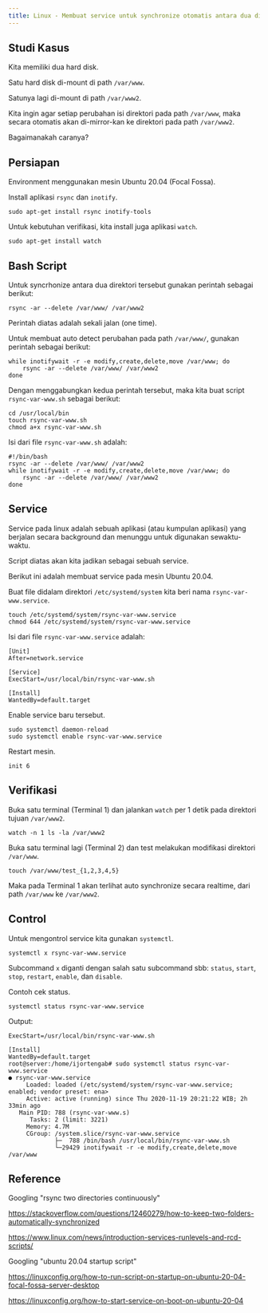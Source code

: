 ```yaml
---
title: Linux - Membuat service untuk synchronize otomatis antara dua direktori
---
```


## Studi Kasus

Kita memiliki dua hard disk.

Satu hard disk di-mount di path `/var/www`.

Satunya lagi di-mount di path `/var/www2`.

Kita ingin agar setiap perubahan isi direktori pada path `/var/www`, maka secara otomatis akan di-mirror-kan ke direktori pada path `/var/www2`.

Bagaimanakah caranya?

## Persiapan

Environment menggunakan mesin Ubuntu 20.04 (Focal Fossa).

Install aplikasi `rsync` dan `inotify`.

```
sudo apt-get install rsync inotify-tools
```

Untuk kebutuhan verifikasi, kita install juga aplikasi `watch`.

```
sudo apt-get install watch
```

## Bash Script

Untuk syncrhonize antara dua direktori tersebut gunakan perintah sebagai berikut:

```
rsync -ar --delete /var/www/ /var/www2
```

Perintah diatas adalah sekali jalan (one time).

Untuk membuat auto detect perubahan pada path `/var/www/`, gunakan perintah sebagai berikut:

```
while inotifywait -r -e modify,create,delete,move /var/www; do
    rsync -ar --delete /var/www/ /var/www2
done
```

Dengan menggabungkan kedua perintah tersebut, maka kita buat script `rsync-var-www.sh` sebagai berikut:

```
cd /usr/local/bin
touch rsync-var-www.sh
chmod a+x rsync-var-www.sh
```

Isi dari file `rsync-var-www.sh` adalah:

```
#!/bin/bash
rsync -ar --delete /var/www/ /var/www2
while inotifywait -r -e modify,create,delete,move /var/www; do
    rsync -ar --delete /var/www/ /var/www2
done
```

## Service

Service pada linux adalah sebuah aplikasi (atau kumpulan aplikasi) yang berjalan secara background dan menunggu untuk digunakan sewaktu-waktu.

Script diatas akan kita jadikan sebagai sebuah service.

Berikut ini adalah membuat service pada mesin Ubuntu 20.04.

Buat file didalam direktori `/etc/systemd/system` kita beri nama `rsync-var-www.service`.

```
touch /etc/systemd/system/rsync-var-www.service
chmod 644 /etc/systemd/system/rsync-var-www.service
```

Isi dari file `rsync-var-www.service` adalah:

```
[Unit]
After=network.service

[Service]
ExecStart=/usr/local/bin/rsync-var-www.sh

[Install]
WantedBy=default.target
```

Enable service baru tersebut.

```
sudo systemctl daemon-reload
sudo systemctl enable rsync-var-www.service
```

Restart mesin.

```
init 6
```

## Verifikasi

Buka satu terminal (Terminal 1) dan jalankan `watch` per 1 detik pada direktori tujuan `/var/www2`.

```
watch -n 1 ls -la /var/www2
```

Buka satu terminal lagi (Terminal 2) dan test melakukan modifikasi direktori `/var/www`.

```
touch /var/www/test_{1,2,3,4,5}
```

Maka pada Terminal 1 akan terlihat auto synchronize secara realtime, dari path `/var/www` ke `/var/www2`.

## Control

Untuk mengontrol service kita gunakan `systemctl`.

```
systemctl x rsync-var-www.service
```

Subcommand `x` diganti dengan salah satu subcommand sbb: `status`, `start`, `stop`, `restart`, `enable`, dan `disable`.

Contoh cek status.

```
systemctl status rsync-var-www.service
```

Output:

```
ExecStart=/usr/local/bin/rsync-var-www.sh

[Install]
WantedBy=default.target
root@server:/home/ijortengab# sudo systemctl status rsync-var-www.service
● rsync-var-www.service
     Loaded: loaded (/etc/systemd/system/rsync-var-www.service; enabled; vendor preset: ena>
     Active: active (running) since Thu 2020-11-19 20:21:22 WIB; 2h 33min ago
   Main PID: 788 (rsync-var-www.s)
      Tasks: 2 (limit: 3221)
     Memory: 4.7M
     CGroup: /system.slice/rsync-var-www.service
             ├─  788 /bin/bash /usr/local/bin/rsync-var-www.sh
             └─29429 inotifywait -r -e modify,create,delete,move /var/www
```

## Reference

Googling "rsync two directories continuously"

https://stackoverflow.com/questions/12460279/how-to-keep-two-folders-automatically-synchronized

https://www.linux.com/news/introduction-services-runlevels-and-rcd-scripts/

Googling "ubuntu 20.04 startup script"

https://linuxconfig.org/how-to-run-script-on-startup-on-ubuntu-20-04-focal-fossa-server-desktop

https://linuxconfig.org/how-to-start-service-on-boot-on-ubuntu-20-04
